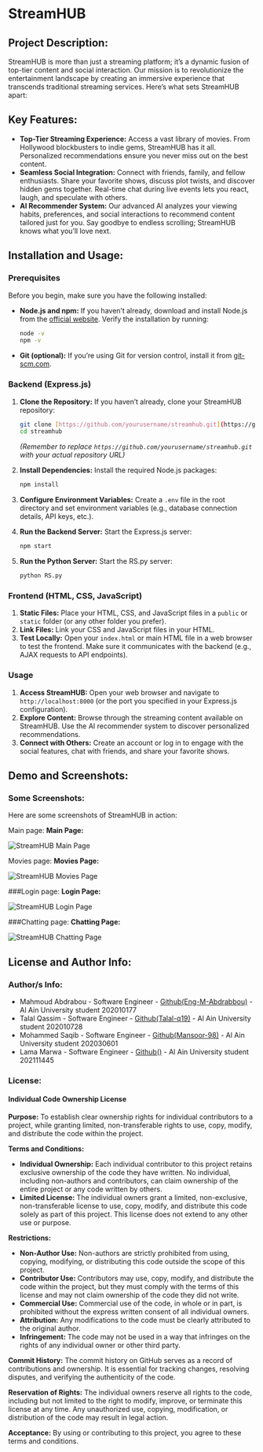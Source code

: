 # StreamHUB

## Project Description:

StreamHUB is more than just a streaming platform; it’s a dynamic fusion of top-tier content and social interaction. Our mission is to revolutionize the entertainment landscape by creating an immersive experience that transcends traditional streaming services. Here’s what sets StreamHUB apart:

## Key Features:

* **Top-Tier Streaming Experience:** Access a vast library of movies. From Hollywood blockbusters to indie gems, StreamHUB has it all. Personalized recommendations ensure you never miss out on the best content.
* **Seamless Social Integration:** Connect with friends, family, and fellow enthusiasts. Share your favorite shows, discuss plot twists, and discover hidden gems together. Real-time chat during live events lets you react, laugh, and speculate with others.
* **AI Recommender System:** Our advanced AI analyzes your viewing habits, preferences, and social interactions to recommend content tailored just for you. Say goodbye to endless scrolling; StreamHUB knows what you’ll love next.

## Installation and Usage:

### Prerequisites

Before you begin, make sure you have the following installed:

* **Node.js and npm:** If you haven’t already, download and install Node.js from the [official website](https://nodejs.org/). Verify the installation by running:
    ```bash
    node -v
    npm -v
    ```
* **Git (optional):** If you’re using Git for version control, install it from [git-scm.com](https://git-scm.com/).

### Backend (Express.js)

1.  **Clone the Repository:** If you haven’t already, clone your StreamHUB repository:
    ```bash
    git clone [https://github.com/yourusername/streamhub.git](https://github.com/yourusername/streamhub.git)
    cd streamhub
    ```
    *(Remember to replace `https://github.com/yourusername/streamhub.git` with your actual repository URL)*

2.  **Install Dependencies:** Install the required Node.js packages:
    ```bash
    npm install
    ```

3.  **Configure Environment Variables:** Create a `.env` file in the root directory and set environment variables (e.g., database connection details, API keys, etc.).

4.  **Run the Backend Server:** Start the Express.js server:
    ```bash
    npm start
    ```
4.  **Run the Python Server:** Start the RS.py server:
    ```bash
    python RS.py
    ```

### Frontend (HTML, CSS, JavaScript)

1.  **Static Files:** Place your HTML, CSS, and JavaScript files in a `public` or `static` folder (or any other folder you prefer).
2.  **Link Files:** Link your CSS and JavaScript files in your HTML.
3.  **Test Locally:** Open your `index.html` or main HTML file in a web browser to test the frontend. Make sure it communicates with the backend (e.g., AJAX requests to API endpoints).

### Usage

1.  **Access StreamHUB:** Open your web browser and navigate to `http://localhost:8000` (or the port you specified in your Express.js configuration).
2.  **Explore Content:** Browse through the streaming content available on StreamHUB. Use the AI recommender system to discover personalized recommendations.
3.  **Connect with Others:** Create an account or log in to engage with the social features, chat with friends, and share your favorite shows.

## Demo and Screenshots:

 ### Some Screenshots:

Here are some screenshots of StreamHUB in action:

Main page:
**Main Page:**

 
![StreamHUB Main Page](/Images/Picture1.png)

Movies page:
**Movies Page:**


![StreamHUB Movies Page](/Images/Picture2.jpeg)

###Login page:
**Login Page:**


![StreamHUB Login Page](/Images/Picture3.jpeg)

###Chatting page:
**Chatting Page:**


![StreamHUB Chatting Page](/Images/Picture4.jpeg)



## License and Author Info:

### Author/s Info:

* Mahmoud Abdrabou - Software Engineer - [Github(Eng-M-Abdrabbou)](https://github.com/Eng-M-Abdrabbou) - Al Ain University student 202010177
* Talal Qassim - Software Engineer - [Github(Talal-q19)](https://github.com/Talal-q19) - Al Ain University student 202010728 
* Mohammed Saqib - Software Engineer - [Github(Mansoor-98)](https://github.com/Mansoor-98) - Al Ain University student 202030601 
* Lama Marwa - Software Engineer - [Github()](https://github.com/) - Al Ain University student 202111445 

### License:

#### Individual Code Ownership License

**Purpose:** To establish clear ownership rights for individual contributors to a project, while granting limited, non-transferable rights to use, copy, modify, and distribute the code within the project.

**Terms and Conditions:**

* **Individual Ownership:** Each individual contributor to this project retains exclusive ownership of the code they have written. No individual, including non-authors and contributors, can claim ownership of the entire project or any code written by others.
* **Limited License:** The individual owners grant a limited, non-exclusive, non-transferable license to use, copy, modify, and distribute this code solely as part of this project. This license does not extend to any other use or purpose.

**Restrictions:**

* **Non-Author Use:** Non-authors are strictly prohibited from using, copying, modifying, or distributing this code outside the scope of this project.
* **Contributor Use:** Contributors may use, copy, modify, and distribute the code within the project, but they must comply with the terms of this license and may not claim ownership of the code they did not write.
* **Commercial Use:** Commercial use of the code, in whole or in part, is prohibited without the express written consent of all individual owners.
* **Attribution:** Any modifications to the code must be clearly attributed to the original author.
* **Infringement:** The code may not be used in a way that infringes on the rights of any individual owner or other third party.

**Commit History:** The commit history on GitHub serves as a record of contributions and ownership. It is essential for tracking changes, resolving disputes, and verifying the authenticity of the code.

**Reservation of Rights:** The individual owners reserve all rights to the code, including but not limited to the right to modify, improve, or terminate this license at any time. Any unauthorized use, copying, modification, or distribution of the code may result in legal action.

**Acceptance:** By using or contributing to this project, you agree to these terms and conditions.
